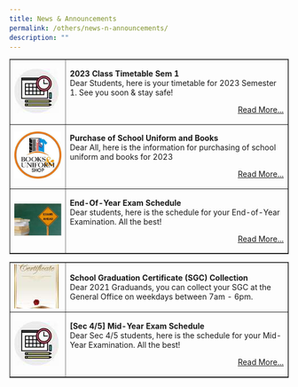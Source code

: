 ```yaml
---
title: News & Announcements
permalink: /others/news-n-announcements/
description: ""
---
```

<table style="border-collapse: collapse; width: 100%;" border="1">
<tbody>
<tr>
<td style="width: 20%;"><img src="/images/news.jpg"></td>
<td style="width: 80%;"><p><strong>2023 Class Timetable Sem 1<br></strong>Dear Students, here is your timetable for 2023 Semester 1. See you soon &amp; stay safe!</p>
<p style="text-align: right;"><a href="/information/class-timetable">Read More...</a></p></td>
</tr>
<tr>
<td style="width: 20%;"><img src="/images/73a408d6c_3554.png"></td>
<td style="width: 80%;"><p><strong>Purchase of School Uniform and Books<br></strong>Dear All, here is the information for purchasing of school uniform and books for 2023</p>
<p style="text-align: right;"><a href="/information/For-Parents/purchase-of-school-textbook-and-uniform-for-2023/">Read More...</a></p></td>
</tr><tr>
<td style="width: 20%;"><img src="/images/Exams.jpg"></td>
<td style="width: 80%;"><p><strong>End-Of-Year Exam Schedule<br></strong>Dear students, here is the schedule for your End-of-Year Examination. All the best!</p>
<p style="text-align: right;"><a href="/information/examination-schedule">Read More...</a></p></td>
</tr><tr>
</tr></tbody></table><table style="border-collapse: collapse; width: 100%;" border="1">
<tbody>
<tr><td style="width: 20%;"><img src="/images/cert.jpg"></td>
<td style="width: 80%;"><p><strong>School Graduation Certificate (SGC) Collection<br></strong>Dear 2021 Graduands, you can collect your SGC at the General Office on weekdays between 7am - 6pm.</p></td>
</tr>
<tr>
<td style="width: 20%;"><img src="/images/news.jpg"></td>
<td style="width: 80%;"><p><strong>[Sec 4/5] Mid-Year Exam Schedule<br></strong>Dear Sec 4/5 students, here is the schedule for your Mid-Year Examination. All the best!</p>
<p style="text-align: right;"><a href="/information/examination-schedule">Read More...</a></p></td>
</tr>
</tbody>
</table>